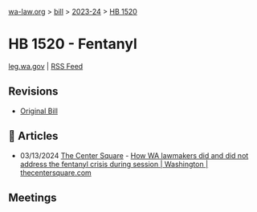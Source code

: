[wa-law.org](/) > [bill](/bill/) > [2023-24](/bill/2023-24/) > [HB 1520](/bill/2023-24/hb/1520/)

# HB 1520 - Fentanyl
[leg.wa.gov](https://app.leg.wa.gov/billsummary?BillNumber=1520&Year=2023&Initiative=false) | [RSS Feed](./rss.xml)

## Revisions
* [Original Bill](1/)

## 📰 Articles
* 03/13/2024 [The Center Square](/org/the_center_square/) - [How WA lawmakers did and did not address the fentanyl crisis during session | Washington | thecentersquare.com](https://www.thecentersquare.com/washington/article_07d8d5f4-e183-11ee-b5de-831681fa2eb4.html#:~:text=HB%201520)

## Meetings